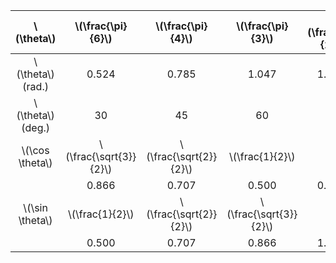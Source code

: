 |     \\(\theta\\)    |    \\(\frac{\pi}{6}\\)   |    \\(\frac{\pi}{4}\\)   |    \\(\frac{\pi}{3}\\)   | \\(\frac{\pi}{2}\\) |   \\(\frac{2\pi}{3}\\)   |    \\(\frac{3\pi}{4}\\)   |    \\(\frac{5\pi}{6}\\)   | \\(\pi\\) | \\(\frac{3\pi}{2}\\) | \\(2\pi\\) |
|:-------------------:|:------------------------:|:------------------------:|:------------------------:|:-------------------:|:------------------------:|:-------------------------:|:-------------------------:|:---------:|:--------------------:|:----------:|
| \\(\theta\\) (rad.) |           0.524          |           0.785          |           1.047          |        1.571        |           2.094          |           2.356           |           2.618           |   3.142   |         4.712        |    6.283   |
| \\(\theta\\) (deg.) |            30            |            45            |            60            |          90         |            120           |            135            |            150            |    180    |          270         |     360    |
|  \\(\cos \theta\\)  | \\(\frac{\sqrt{3}}{2}\\) | \\(\frac{\sqrt{2}}{2}\\) |     \\(\frac{1}{2}\\)    |          0          |    -\\(\frac{1}{2}\\)    | -\\(\frac{\sqrt{2}}{2}\\) | -\\(\frac{\sqrt{3}}{2}\\) |     -1    |           0          |      1     |
|                     |           0.866          |           0.707          |           0.500          |        0.000        |          -0.500          |           -0.707          |           -0.866          |   -1.000  |        -0.000        |    1.000   |
|  \\(\sin \theta\\)  |     \\(\frac{1}{2}\\)    | \\(\frac{\sqrt{2}}{2}\\) | \\(\frac{\sqrt{3}}{2}\\) |          1          | \\(\frac{\sqrt{3}}{2}\\) |  \\(\frac{\sqrt{2}}{2}\\) |     \\(\frac{1}{2}\\)     |     0     |          -1          |      0     |
|                     |           0.500          |           0.707          |           0.866          |        1.000        |           0.866          |           0.707           |           0.500           |   0.000   |        -1.000        |   -0.000   |
